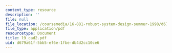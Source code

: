 ```yaml
---
content_type: resource
description: ''
file: null
file_location: /coursemedia/16-881-robust-system-design-summer-1998/d679a61f5bb5ef6e1fbedb4d2cc10ce6_l9_cad2.pdf
file_type: application/pdf
resourcetype: Document
title: l9_cad2.pdf
uid: d679a61f-5bb5-ef6e-1fbe-db4d2cc10ce6
---
```

